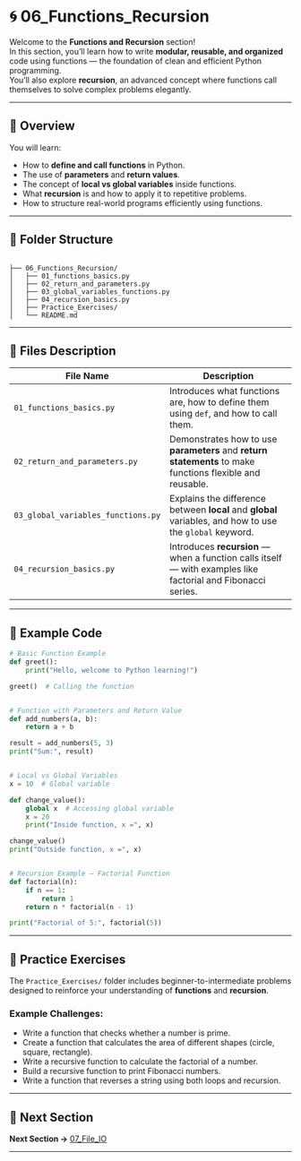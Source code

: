 # 🌀 06_Functions_Recursion

Welcome to the **Functions and Recursion** section!  
In this section, you’ll learn how to write **modular, reusable, and organized** code using functions — the foundation of clean and efficient Python programming.  
You’ll also explore **recursion**, an advanced concept where functions call themselves to solve complex problems elegantly.

---

## 📘 Overview

You will learn:

- How to **define and call functions** in Python.  
- The use of **parameters** and **return values**.  
- The concept of **local vs global variables** inside functions.  
- What **recursion** is and how to apply it to repetitive problems.  
- How to structure real-world programs efficiently using functions.

---

## 🧩 Folder Structure

```

├── 06_Functions_Recursion/
│   ├── 01_functions_basics.py
│   ├── 02_return_and_parameters.py
│   ├── 03_global_variables_functions.py
│   ├── 04_recursion_basics.py
│   ├── Practice_Exercises/
│   └── README.md

```

---

## 📂 Files Description

| File Name | Description |
|------------|-------------|
| `01_functions_basics.py` | Introduces what functions are, how to define them using `def`, and how to call them. |
| `02_return_and_parameters.py` | Demonstrates how to use **parameters** and **return statements** to make functions flexible and reusable. |
| `03_global_variables_functions.py` | Explains the difference between **local** and **global** variables, and how to use the `global` keyword. |
| `04_recursion_basics.py` | Introduces **recursion** — when a function calls itself — with examples like factorial and Fibonacci series. |

---

## 🧠 Example Code

```python
# Basic Function Example
def greet():
    print("Hello, welcome to Python learning!")

greet()  # Calling the function


# Function with Parameters and Return Value
def add_numbers(a, b):
    return a + b

result = add_numbers(5, 3)
print("Sum:", result)


# Local vs Global Variables
x = 10  # Global variable

def change_value():
    global x  # Accessing global variable
    x = 20
    print("Inside function, x =", x)

change_value()
print("Outside function, x =", x)


# Recursion Example – Factorial Function
def factorial(n):
    if n == 1:
        return 1
    return n * factorial(n - 1)

print("Factorial of 5:", factorial(5))
```

---

## 🧩 Practice Exercises

The `Practice_Exercises/` folder includes beginner-to-intermediate problems designed to reinforce your understanding of **functions** and **recursion**.

### Example Challenges:

* Write a function that checks whether a number is prime.
* Create a function that calculates the area of different shapes (circle, square, rectangle).
* Write a recursive function to calculate the factorial of a number.
* Build a recursive function to print Fibonacci numbers.
* Write a function that reverses a string using both loops and recursion.

---

## 🚀 Next Section

**Next Section →** [07_File_IO](../07_File_IO/README.md)

---
